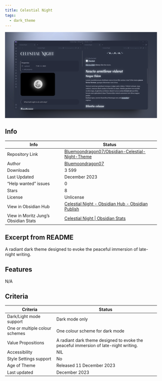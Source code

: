 ```yaml
---
title: Celestial Night
tags:
  - dark_theme
---
```


<img src="https://raw.githubusercontent.com/Bluemoondragon07/Obsidian-Celestial-Night-Theme/refs/heads/main/assets/high-res.png">

## Info

|Info|Status|
|---|---|
|Repository Link|[Bluemoondragon07/Obsidian-Celestial-Night-Theme](https://github.com/Bluemoondragon07/Obsidian-Celestial-Night-Theme)|
|Author|[Bluemoondragon07](https://github.com/Bluemoondragon07)|
|Downloads|3 599|
|Last Updated|December 2023|
|“Help wanted” issues|0|
|Stars|8|
|License|Unlicense|
|View in Obsidian Hub|[Celestial Night \- Obsidian Hub \- Obsidian Publish](https://publish.obsidian.md/hub/02+-+Community+Expansions/02.05+All+Community+Expansions/Themes/Celestial+Night)|
|View in Moritz Jung’s Obsidian Stats|[Celestial Night \| Obsidian Stats](https://www.moritzjung.dev/obsidian-stats/themes/celestial-night/)|

## Excerpt from README

A radiant dark theme designed to evoke the peaceful immersion of late-night writing.

## Features

N/A

## Criteria

|Criteria|Status|
|---|---|
|Dark/Light mode support|Dark mode only|
|One or multiple colour schemes|One colour scheme for dark mode|
|Value Propositions|A radiant dark theme designed to evoke the peaceful immersion of late-night writing.|
|Accessibility|NIL|
|Style Settings support|No|
|Age of Theme|Released 11 December 2023|
|Last updated|December 2023|
